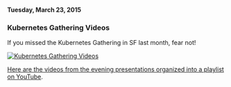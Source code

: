 #### Tuesday, March 23, 2015 
### Kubernetes Gathering Videos 
If you missed the Kubernetes Gathering in SF last month, fear not!

[![Kubernetes Gathering Videos](http://3.bp.blogspot.com/-V5UypDOwI6U/VRB3w__WqqI/AAAAAAAAAKU/7uTbP3Gk_FY/s1600/Screen%2BShot%2B2015-03-23%2Bat%2B1.29.36%2BPM.png "Kubernetes Gathering Videos")](https://www.youtube.com/watch?v=q8lGZCKktYo&list=PL69nYSiGNLP2FBVvSLHpJE8_6hRHW8Kxe)
  
  
[Here are the videos from the evening presentations organized into a playlist on YouTube](https://www.youtube.com/playlist?list=PL69nYSiGNLP2FBVvSLHpJE8_6hRHW8Kxe).  
  
  
